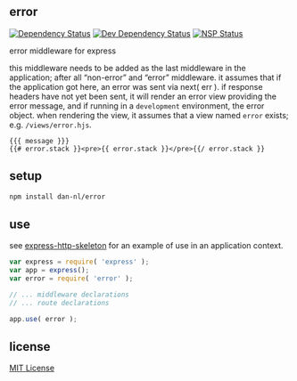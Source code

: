 ## error
[![Dependency Status][david-dm-image]][david-dm-url] [![Dev Dependency Status][david-dm-dev-image]][david-dm-dev-url] [![NSP Status][nsp-image]][nsp-url]

error middleware for express

this middleware needs to be added as the last middleware in the application; after all “non-error” and “error” middleware. it assumes that if the application got here, an error was sent via next( err ). if response headers have not yet been sent, it will render an error view providing the error message, and if running in a `development` environment, the error object. when rendering the view, it assumes that a view named `error` exists; e.g. `/views/error.hjs`.

```
{{{ message }}}
{{# error.stack }}<pre>{{ error.stack }}</pre>{{/ error.stack }}
```

## setup
```bash
npm install dan-nl/error
```

## use
see [express-http-skeleton][skeleton-url] for an example of use in an application context.

```javascript
var express = require( 'express' );
var app = express();
var error = require( 'error' );

// ... middleware declarations
// ... route declarations

app.use( error );
```

## license
[MIT License][mit-license]

[david-dm-image]: https://david-dm.org/dan-nl/error.svg
[david-dm-url]: https://david-dm.org/dan-nl/error
[david-dm-dev-image]: https://david-dm.org/dan-nl/error/dev-status.svg
[david-dm-dev-url]: https://david-dm.org/dan-nl/error?type=dev
[mit-license]: https://raw.githubusercontent.com/dan-nl/error/master/license.txt
[nsp-image]: https://nodesecurity.io/orgs/githubdan-nl/projects/c7c645b9-4af9-4815-83e2-2fc90f61141d/badge
[nsp-url]: https://nodesecurity.io/orgs/githubdan-nl/projects/c7c645b9-4af9-4815-83e2-2fc90f61141d
[skeleton-url]: https://github.com/dan-nl/express-http-skeleton/blob/master/app.js
